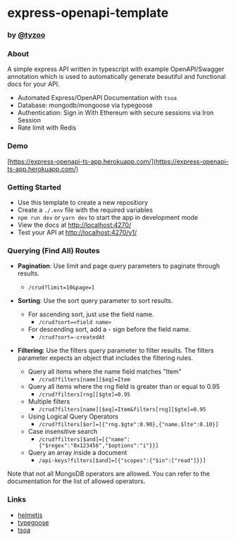 # express-openapi-template

### by [@tyzoo](https://github.io/tyzoo)

### About

A simple express API written in typescript with example OpenAPI/Swagger annotation which is used to automatically generate beautiful and functional docs for your API.

- Automated Express/OpenAPI Documentation with `tsoa`
- Database: mongodb/mongoose via typegoose
- Authentication: Sign in With Ethereum with secure sessions via Iron Session
- Rate limit with Redis

### Demo

[https://express-openapi-ts-app.herokuapp.com/](https://express-openapi-ts-app.herokuapp.com/)

### Getting Started

- Use this template to create a new repositiory
- Create a `./.env` file with the required variables
- `npm run dev` or `yarn dev` to start the app in development mode
- View the docs at [http://localhost:4270/](http://localhost:4270/)
- Test your API at [http://localhost:4270/v1/](http://localhost:4270/v1/)

### Querying (Find All) Routes

- **Pagination**: Use limit and page query parameters to paginate through results.

  - `/crud?limit=10&page=1`

- **Sorting**: Use the sort query parameter to sort results.

  - For ascending sort, just use the field name.
    - `/crud?sort=<field name>`
  - For descending sort, add a - sign before the field name.
    - `/crud?sort=-createdAt`

- **Filtering**: Use the filters query parameter to filter results. The filters parameter expects an object that includes the filtering rules.
  - Query all items where the name field matches "Item"
    - `/crud?filters[name][$eq]=Item`
  - Query all items where the rng field is greater than or equal to 0.95
    - `/crud?filters[rng][$gte]=0.95`
  - Multiple filters
    - `/crud?filters[name][$eq]=Item&filters[rng][$gte]=0.95`
  - Using Logical Query Operators
    - `/crud?filters[$or]=[{"rng.$gte":0.90},{"name.$lte":0.10}]`
  - Case insensitive search
    - `/crud?filters[$and]=[{"name":{"$regex":"0x123456","$options":"i"}}]`
  - Query an array inside a document
    - `/api-keys?filters[$and]=[{"scopes":{"$in":["read"]}}]`

Note that not all MongoDB operators are allowed. You can refer to the documentation for the list of allowed operators.

### Links

- [helmetjs](https://helmetjs.github.io/)
- [typegoose](https://typegoose.github.io/typegoose/docs/guides/quick-start-guide)
- [tsoa](https://tsoa-community.github.io/docs/introduction.html)

